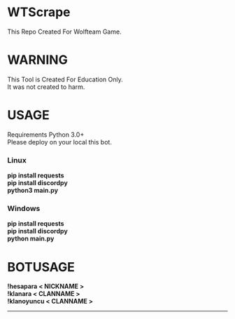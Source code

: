 
# WTScrape
This Repo Created For Wolfteam Game.
# WARNING
This Tool is Created For Education Only.<br>
It was not created to harm.
# USAGE
Requirements Python 3.0+ 
<br>
Please deploy on your local this bot.
<br>
<h3>Linux</h3>
<b>pip install requests</b>
<br>
<b>pip install discordpy</b>
<br>
<b>python3 main.py</b>
<br>
<h3>Windows</h3>
<b>pip install requests</b>
<br>
<b>pip install discordpy</b>
<br>
<b>python main.py</b>
<br>
<h1>BOTUSAGE</h1>
<b>!hesapara < NICKNAME ></b>
<br>
<b>!klanara < CLANNAME ></b>
<br>
<b>!klanoyuncu < CLANNAME ></b>
<hr>
